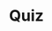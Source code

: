 ---
title: "Quiz"
passing_percentage: 70
layout: "test"
type: "test"
questions:
  - id: "q1"
    text: "What does Dapr stand for?"
    type: "single-answer"
    marks: 2
    options:
      - id: "a"
        text: "Distributed Application Runtime"
        is_correct: true
      - id: "b"
        text: "Distributed API Runtime"
      - id: "c"
        text: "Dynamic Application Runtime"
  - id: "q2"
    text: "Which capabilities does Dapr provide through its sidecar architecture? (Select all that apply)"
    type: "multi-answer"
    marks: 2
    options:
      - id: "a"
        text: "Service invocation"
        is_correct: true
      - id: "b"
        text: "State management"
        is_correct: true
      - id: "c"
        text: "Database administration"
  - id: "q3"
    text: "What tutorial does this course expand on to provide a visual approach to learning Dapr?"
    type: "short_answer" 
    marks: 2
    correct_answer: "Hello Kubernetes tutorial with Dapr" 
---